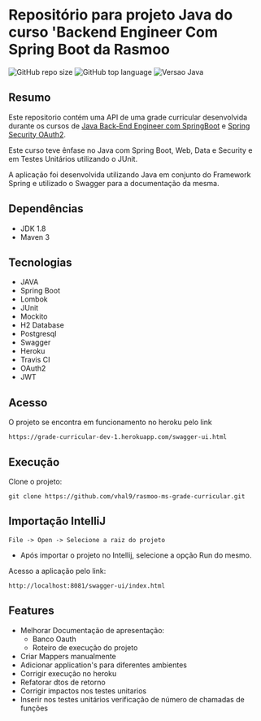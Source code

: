 # Repositório para projeto Java do curso 'Backend Engineer Com Spring Boot da Rasmoo
![GitHub repo size](https://img.shields.io/github/repo-size/vhal9/rasmoo-ms-grade-curricular)
![GitHub top language](https://img.shields.io/github/languages/top/vhal9/rasmoo-ms-grade-curricular)
![Versao Java](https://upload.wikimedia.org/wikipedia/commons/7/75/Blue_JDK_1.8%2B_Shield_Badge.svg)


## Resumo

Este repositorio contém uma API de uma grade curricular desenvolvida durante os cursos de [Java Back-End Engineer com SpringBoot](https://cursos.rasmoo.com/12594-java-back-end-engineer-com-springboot) e [Spring Security OAuth2](https://cursos.rasmoo.com/13826-spring-security-oauth2). 

Este curso teve ênfase no Java com Spring Boot, Web, Data e Security e em Testes Unitários utilizando o JUnit.

A aplicação foi desenvolvida utilizando Java em conjunto do Framework Spring e utilizado o Swagger para a documentação da mesma. 


## Dependências

- JDK 1.8
- Maven 3

## Tecnologias

- JAVA
- Spring Boot
- Lombok
- JUnit
- Mockito
- H2 Database
- Postgresql
- Swagger
- Heroku
- Travis CI
- OAuth2
- JWT
## Acesso

O projeto se encontra em funcionamento no heroku pelo link

```
https://grade-curricular-dev-1.herokuapp.com/swagger-ui.html
```


## Execução

Clone o projeto:

```
git clone https://github.com/vhal9/rasmoo-ms-grade-curricular.git
```


## Importação IntelliJ

```
File -> Open -> Selecione a raiz do projeto
```

- Após importar o projeto no Intellij, selecione a opção Run do mesmo.

Acesso a aplicação pelo link:
```
http://localhost:8081/swagger-ui/index.html
```

## Features

- Melhorar Documentação de apresentação:
  - Banco Oauth
  - Roteiro de execução do projeto
- Criar Mappers manualmente
- Adicionar application's para diferentes ambientes
- Corrigir execução no heroku
- Refatorar dtos de retorno
- Corrigir impactos nos testes unitarios
- Inserir nos testes unitários verificação de número de chamadas de funções




